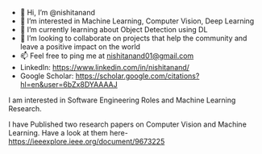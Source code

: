 - 👋 Hi, I’m @nishitanand
- 👀 I’m interested in Machine Learning, Computer Vision, Deep Learning
- 🌱 I’m currently learning about Object Detection using DL
- 💞️ I’m looking to collaborate on projects that help the community and leave a positive impact on the world
- 📫 Feel free to ping me at nishitanand01@gmail.com
- LinkedIn: https://www.linkedin.com/in/nishitanand/
- Google Scholar: https://scholar.google.com/citations?hl=en&user=6bZx8DYAAAAJ

I am interested in Software Engineering Roles and Machine Learning Research.

I have Published two research papers on Computer Vision and Machine Learning.
Have a look at them here-
https://ieeexplore.ieee.org/document/9673225
<!---
nishitanand/nishitanand is a ✨ special ✨ repository because its `README.md` (this file) appears on your GitHub profile.
You can click the Preview link to take a look at your changes.
--->
